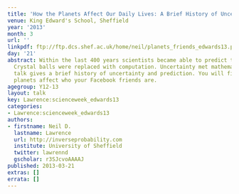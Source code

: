 ```yaml
---
title: 'How the Planets Affect Our Daily Lives: A Brief History of Uncertainty'
venue: King Edward's School, Sheffield
year: '2013'
month: 3
url: ''
linkpdf: ftp://ftp.dcs.shef.ac.uk/home/neil/planets_friends_edwards13.pdf
day: '21'
abstract: Within the last 400 years scientists became able to predict the future.
  Crystal balls were replaced with computation. Uncertainty met mathematics. This
  talk gives a brief history of uncertainty and prediction. You will find out how
  planets affect who your Facebook friends are.
agegroup: Y12-13
layout: talk
key: Lawrence:scienceweek_edwards13
categories:
- Lawrence:scienceweek_edwards13
authors:
- firstname: Neil D.
  lastname: Lawrence
  url: http://inverseprobability.com
  institute: University of Sheffield
  twitter: lawrennd
  gscholar: r3SJcvoAAAAJ
published: 2013-03-21
extras: []
errata: []
---
```

